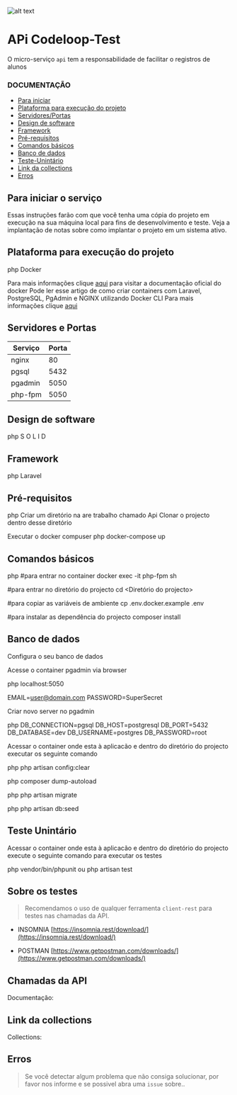 ![alt text](http://www.faculdademaranhense.com.br/imagens/icone_portal_aluno.png)

# APi Codeloop-Test

O micro-serviço `api` tem a responsabilidade de facilitar o registros de alunos

### DOCUMENTAÇÃO

- [Para iniciar](#para-iniciar-o-serviço)
- [Plataforma para execução do projeto](#plataforma-para-execução-do-projeto)
- [Servidores/Portas](#servidores-e-portas)
- [Design de software](#design-de-software)
- [Framework](#framework)
- [Pré-requisitos](#pré-requisitos)
- [Comandos básicos](#comandos-básicos)
- [Banco de dados](#banco-de-dados)
- [Teste-Unintário](#teste-unintário)
- [Link da collections](#link-da-collections)
- [Erros](#erros)

## Para iniciar o serviço 
Essas instruções farão com que você tenha uma cópia do projeto em execução na sua máquina local para fins de desenvolvimento e teste. Veja a implantação de notas sobre como implantar o projeto em um sistema ativo.

## Plataforma para execução do projeto

php
Docker

Para mais informações clique [aqui](https://docs.docker.com/) para visitar a documentação oficial do docker
Pode ler esse artigo de como criar containers com Laravel, PostgreSQL, PgAdmin e NGINX utilizando Docker CLI Para mais informações clique [aqui](https://medium.com/@carlosr.m.fernandes/como-criar-containers-com-laravel-postgresql-pgadmin-e-nginx-utilizando-docker-cli-ff3d57b00029)

## Servidores e Portas 
| Serviço | Porta  |
|--|--|
| nginx | 80 |
| pgsql | 5432 |
| pgadmin | 5050 |
| php-fpm | 5050 |

## Design de software

php
S O L I D 


## Framework

php
Laravel


## Pré-requisitos

php
Criar um diretório na are trabalho chamado Api
Clonar o projecto dentro desse diretório


Executar o docker compuser
php
docker-compose up 


## Comandos básicos 

php
#para entrar no container
docker exec -it php-fpm sh

#para entrar no diretório do projecto
cd <Diretório do projecto>

#para copiar as variáveis de ambiente 
cp .env.docker.example .env

#para instalar as dependência do projecto
composer install


## Banco de dados
Configura o seu banco de dados 

Acesse o container pgadmin via browser

php
localhost:5050

EMAIL=user@domain.com
PASSWORD=SuperSecret    


Criar novo server no pgadmin

php
DB_CONNECTION=pgsql
DB_HOST=postgresql
DB_PORT=5432
DB_DATABASE=dev
DB_USERNAME=postgres
DB_PASSWORD=root


Acessar o container onde esta à aplicacão e dentro do diretório do projecto executar os seguinte comando

php
php artisan config:clear


php
composer dump-autoload


php
php artisan migrate


php
php artisan db:seed



## Teste Unintário  

Acessar o container onde esta à aplicacão e dentro do diretório do projecto execute o seguinte comando para executar os testes

php
vendor/bin/phpunit
ou
php artisan test


## Sobre os testes 
>Recomendamos o uso de qualquer ferramenta `client-rest` para testes nas chamadas da API.
 
- INSOMNIA
[https://insomnia.rest/download/](https://insomnia.rest/download/)

- POSTMAN
[https://www.getpostman.com/downloads/](https://www.getpostman.com/downloads/)

## Chamadas da API	
Documentação: 

## Link da collections 
Collections:

## Erros

> Se você detectar algum problema que não consiga solucionar, por favor nos informe e se possivel abra uma `issue` sobre..
